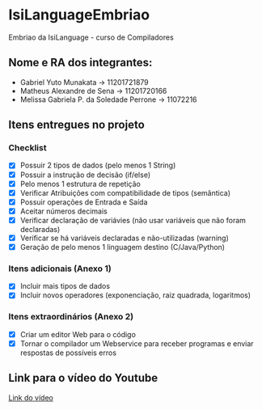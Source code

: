 # IsiLanguageEmbriao
Embriao da IsiLanguage - curso de Compiladores


## Nome e RA dos integrantes:
* Gabriel Yuto Munakata -> 11201721879
* Matheus Alexandre de Sena -> 11201720166
* Melissa Gabriela P. da Soledade Perrone -> 11072216

## Itens entregues no projeto

### Checklist
- [X] Possuir 2 tipos de dados (pelo menos 1 String) 	
- [X] Possuir a instrução de decisão (if/else)	
- [X] Pelo menos 1 estrutura de repetição	
- [X] Verificar Atribuições com compatibilidade de tipos (semântica) 	
- [X] Possuir operações de Entrada e Saída	
- [X] Aceitar números decimais 	
- [X] Verificar declaração de variávies (não usar variáveis que não foram declaradas)	
- [X] Verificar se há variáveis declaradas e não-utilizadas (warning)	
- [X] Geração de pelo menos 1 linguagem destino (C/Java/Python)

### Itens adicionais (Anexo 1)
- [X] Incluir mais tipos de dados 
- [X] Incluir novos operadores (exponenciação, raiz quadrada, logaritmos)

### Itens extraordinários (Anexo 2)
- [X] Criar um editor Web para o código
- [X] Tornar o compilador um Webservice para receber programas e enviar respostas de possíveis erros

## Link para o vídeo do Youtube

[Link do vídeo](http://pudim.com.br)
